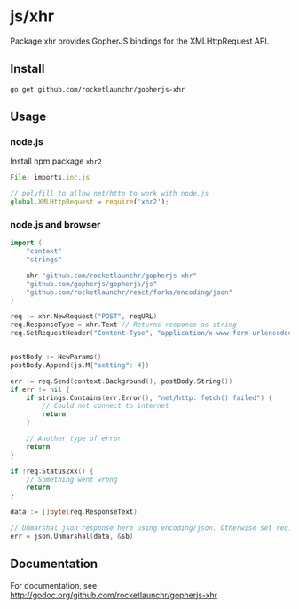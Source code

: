 # js/xhr

Package xhr provides GopherJS bindings for the XMLHttpRequest API.

## Install

    go get github.com/rocketlaunchr/gopherjs-xhr

## Usage

### node.js

Install npm package `xhr2`

```javascript 
File: imports.inc.js

// polyfill to allow net/http to work with node.js
global.XMLHttpRequest = require('xhr2'); 
```

### node.js and browser

```go
import (
	"context"
	"strings"

	xhr "github.com/rocketlaunchr/gopherjs-xhr"
	"github.com/gopherjs/gopherjs/js"
	"github.com/rocketlaunchr/react/forks/encoding/json"
)

req := xhr.NewRequest("POST", reqURL)
req.ResponseType = xhr.Text // Returns response as string
req.SetRequestHeader("Content-Type", "application/x-www-form-urlencoded")


postBody := NewParams()
postBody.Append(js.M{"setting": 4})

err := req.Send(context.Background(), postBody.String())
if err != nil {
	if strings.Contains(err.Error(), "net/http: fetch() failed") {
		// Could not connect to internet
		return
	}

	// Another type of error
	return
}

if !req.Status2xx() {
	// Something went wrong
	return
}

data := []byte(req.ResponseText)

// Unmarshal json response here using encoding/json. Otherwise set req.ResponseType = "json".
err = json.Unmarshal(data, &sb)
```


## Documentation

For documentation, see http://godoc.org/github.com/rocketlaunchr/gopherjs-xhr

